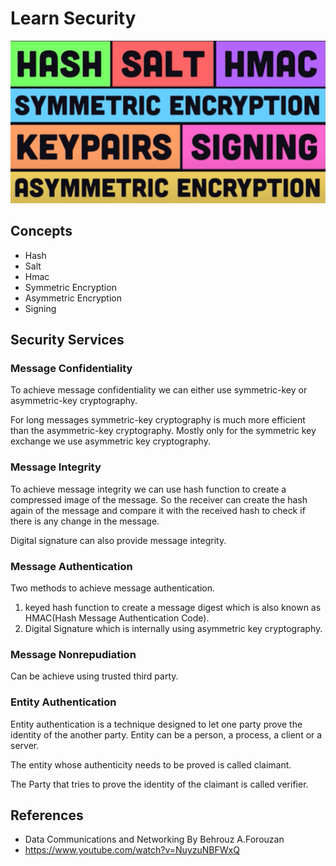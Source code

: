 # Learn Security

![Topics](topics.png)

## Concepts

- Hash
- Salt
- Hmac
- Symmetric Encryption
- Asymmetric Encryption
- Signing

## Security Services

### Message Confidentiality

To achieve message confidentiality we can either use symmetric-key or asymmetric-key cryptography.

For long messages symmetric-key cryptography is much more efficient than the asymmetric-key cryptography. Mostly only for the symmetric key exchange we use asymmetric key cryptography.

### Message Integrity

To achieve message integrity we can use hash function to create a compressed image of the message. So the receiver can create the hash again of the message and compare it with the received hash to check if there is any change in the message.

Digital signature can also provide message integrity.

### Message Authentication

Two methods to achieve message authentication.

1. keyed hash function to create a message digest which is also known as HMAC(Hash Message Authentication Code).
2. Digital Signature which is internally using asymmetric key cryptography.

### Message Nonrepudiation

Can be achieve using trusted third party.

### Entity Authentication

Entity authentication is a technique designed to let one party prove the identity of the another party. Entity can be a person, a process, a client or a server.

The entity whose authenticity needs to be proved is called claimant.

The Party that tries to prove the identity of the claimant is called verifier.

## References

- Data Communications and Networking By Behrouz A.Forouzan
- https://www.youtube.com/watch?v=NuyzuNBFWxQ

